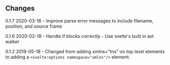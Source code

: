 ## Changes
0.1.7 2020-03-16
    - Improve parse error messages to include filename, position, and source frame

0.1.6 2020-02-18
    - Handle if blocks correctly
    - Use svelte's built in ast walker

0.1.2   2019-05-18
    - Changed from adding xmlns="tns" on top level elements to adding a `<svelte:options namespace="xmlns"/>` element.